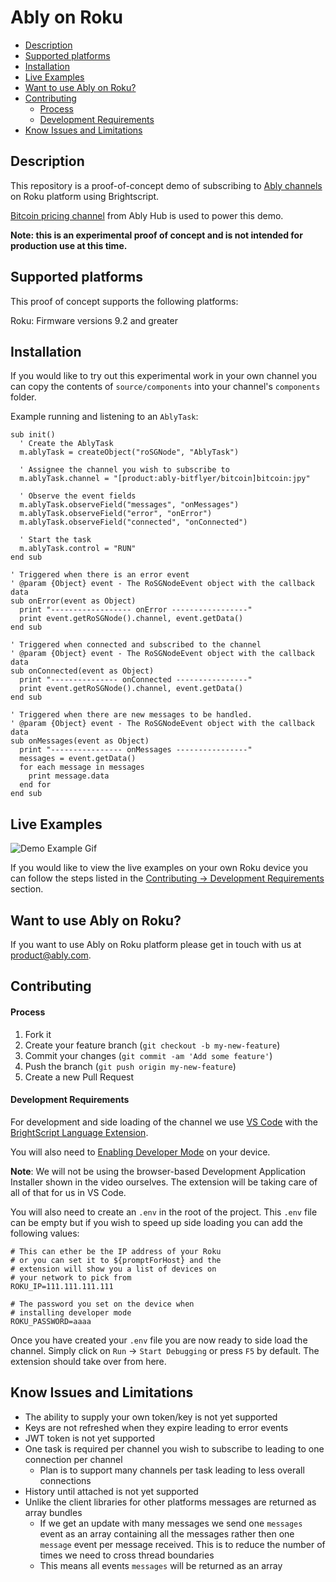 
# Ably on Roku

- [Description](#description)
- [Supported platforms](#supported-platforms)
- [Installation](#installation)
- [Live Examples](#live-examples)
- [Want to use Ably on Roku?](#want-to-use-ably-on-roku)
- [Contributing](#contributing)
    - [Process](#process)
    - [Development Requirements](#development-requirements)
- [Know Issues and Limitations](#know-issues-and-limitations)

## Description
This repository is a proof-of-concept demo of subscribing to [Ably channels](https://www.ably.io/) on Roku platform 
using Brightscript. 

[Bitcoin pricing channel](https://www.ably.io/hub/ably-bitflyer/bitcoin) from Ably Hub is used to power this demo.

**Note: this is an experimental proof of concept and is not intended for production use at this time.**

## Supported platforms
This proof of concept supports the following platforms:

Roku: Firmware versions 9.2 and greater

## Installation

If you would like to try out this experimental work in your own channel you can copy the contents of `source/components` into your channel's `components` folder.

Example running and listening to an `AblyTask`:

```brightscript
sub init()
  ' Create the AblyTask
  m.ablyTask = createObject("roSGNode", "AblyTask")

  ' Assignee the channel you wish to subscribe to
  m.ablyTask.channel = "[product:ably-bitflyer/bitcoin]bitcoin:jpy"

  ' Observe the event fields
  m.ablyTask.observeField("messages", "onMessages")
  m.ablyTask.observeField("error", "onError")
  m.ablyTask.observeField("connected", "onConnected")

  ' Start the task
  m.ablyTask.control = "RUN"
end sub

' Triggered when there is an error event
' @param {Object} event - The RoSGNodeEvent object with the callback data
sub onError(event as Object)
  print "------------------ onError -----------------"
  print event.getRoSGNode().channel, event.getData()
end sub

' Triggered when connected and subscribed to the channel
' @param {Object} event - The RoSGNodeEvent object with the callback data
sub onConnected(event as Object)
  print "--------------- onConnected ----------------"
  print event.getRoSGNode().channel, event.getData()
end sub

' Triggered when there are new messages to be handled.
' @param {Object} event - The RoSGNodeEvent object with the callback data
sub onMessages(event as Object)
  print "---------------- onMessages ----------------"
  messages = event.getData()
  for each message in messages
    print message.data
  end for
end sub
```

## Live Examples

![Demo Example Gif](runningDemo.gif)

If you would like to view the live examples on your own Roku device you can follow the steps listed in the [Contributing -> Development Requirements](#development-requirements) section.


## Want to use Ably on Roku? 

If you want to use Ably on Roku platform please get in touch with us at [product@ably.com](mailto:product@ably.com). 

## Contributing

#### Process

1. Fork it
2. Create your feature branch (`git checkout -b my-new-feature`)
3. Commit your changes (`git commit -am 'Add some feature'`)
4. Push the branch (`git push origin my-new-feature`)
5. Create a new Pull Request

#### Development Requirements

For development and side loading of the channel we use [VS Code](https://code.visualstudio.com/) with the [BrightScript Language Extension](https://marketplace.visualstudio.com/items?itemName=celsoaf.brightscript).

You will also need to [Enabling Developer Mode](https://developer.roku.com/en-ca/videos/courses/getting-started/developer-mode.md) on your device. 

**Note**: We will not be using the browser-based Development Application Installer shown in the video ourselves. The extension will be taking care of all of that for us in VS Code.

You will also need to create an `.env` in the root of the project. This `.env` file can be empty but if you wish to speed up side loading you can add the following values:

```shell
# This can ether be the IP address of your Roku
# or you can set it to ${promptForHost} and the
# extension will show you a list of devices on
# your network to pick from
ROKU_IP=111.111.111.111

# The password you set on the device when
# installing developer mode
ROKU_PASSWORD=aaaa
```

Once you have created your `.env` file you are now ready to side load the channel. Simply click on `Run` -> `Start Debugging` or press `F5` by default. The extension should take over from here.

## Know Issues and Limitations

- The ability to supply your own token/key is not yet supported
- Keys are not refreshed when they expire leading to error events
- JWT token is not yet supported
- One task is required per channel you wish to subscribe to leading to one connection per channel
  - Plan is to support many channels per task leading to less overall connections
- History until attached is not yet supported
- Unlike the client libraries for other platforms messages are returned as array bundles
  - If we get an update with many messages we send one `messages` event as an array containing all the messages rather then one `message` event per message received. This is to reduce the number of times we need to cross thread boundaries
  - This means all events `messages` will be returned as an array
